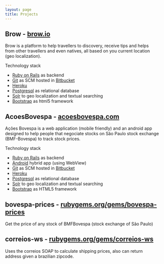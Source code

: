 ```yaml
---
layout: page
title: Projects
---
```


## Brow - [brow.io](http://www.brow.io)

Brow is a platform to help travellers to discovery, receive tips and helps from other travellers and even natives, all based on you current location (geo localization).

Technology stack

  - [Ruby on Rails](http://rubyonrails.org) as backend
  - [Git](https://git-scm.com) as SCM hosted in [Bitbucket](https://bitbucket.org)
  - [Heroku](https://www.heroku.com)
  - [Postgresql](http://www.postgresql.org) as relational database
  - [Solr](http://lucene.apache.org/solr) to geo localization and textual searching
  - [Bootstrap](http://getbootstrap.com) as html5 framework

## AcoesBovespa - [acoesbovespa.com](http://www.acoesbovespa.com)

Ações Bovespa is a web application (mobile friendly) and an android app designed to help people that negociate stocks on São Paulo stock exchange (BMF-Bovespa) to track stock prices.

Technology stack

  - [Ruby on Rails](http://rubyonrails.org) as backend
  - [Android](https://www.android.com) hybrid app (using WebView)
  - [Git](https://git-scm.com) as SCM hosted in [Bitbucket](https://bitbucket.org)
  - [Heroku](https://www.heroku.com)
  - [Postgresql](http://www.postgresql.org) as relational database
  - [Solr](http://lucene.apache.org/solr) to geo localization and textual searching
  - [Bootstrap](http://getbootstrap.com) as HTML5 framework

## bovespa-prices - [rubygems.org/gems/bovespa-prices](https://rubygems.org/gems/bovespa-prices)

Get the price of any stock of BMFBovespa (stock exchange of São Paulo)

## correios-ws - [rubygems.org/gems/correios-ws](https://rubygems.org/gems/correios-ws)

Uses the correios SOAP to calculate shipping prices, also can return address given a brazilian zipcode.

